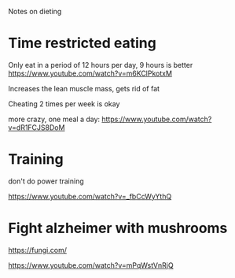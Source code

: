 Notes on dieting

# Time restricted eating

Only eat in a period of 12 hours per day, 9 hours is better
https://www.youtube.com/watch?v=m6KClPkotxM

Increases the lean muscle mass, gets rid of fat

Cheating 2 times per week is okay

more crazy, one meal a day: https://www.youtube.com/watch?v=dR1FCJS8DoM

# Training

don't do power training

https://www.youtube.com/watch?v=_fbCcWyYthQ


# Fight alzheimer with mushrooms

https://fungi.com/

https://www.youtube.com/watch?v=mPqWstVnRjQ
